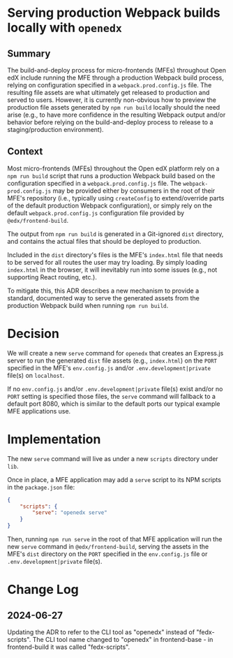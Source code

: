# Serving production Webpack builds locally with `openedx`

## Summary

The build-and-deploy process for micro-frontends (MFEs) throughout Open edX include running the MFE through a production Webpack build process, relying on configuration specified in a `webpack.prod.config.js` file. The resulting file assets are what ultimately get released to production and served to users. However, it is currently non-obvious how to preview the production file assets generated by `npm run build` locally should the need arise (e.g., to have more confidence in the resulting Webpack output and/or behavior before relying on the build-and-deploy process to release to a staging/production environment).

## Context

Most micro-frontends (MFEs) throughout the Open edX platform rely on a `npm run build` script that runs a production Webpack build based on the configuration specified in a `webpack.prod.config.js` file. The `webpack-prod.config.js` may be provided either by consumers in the root of their MFE's repository (i.e., typically using `createConfig` to extend/override parts of the default production Webpack configuration), or simply rely on the default `webpack.prod.config.js` configuration file provided by `@edx/frontend-build`.

The output from `npm run build` is generated in a Git-ignored `dist` directory, and contains the actual files that should be deployed to production.

Included in the `dist` directory's files is the MFE's `index.html` file that needs to be served for all routes the user may try loading. By simply loading `index.html` in the browser, it will inevitably run into some issues (e.g., not supporting React routing, etc.).

To mitigate this, this ADR describes a new mechanism to provide a standard, documented way to serve the generated assets from the production Webpack build when running `npm run build`.

# Decision

We will create a new `serve` command for `openedx` that creates an Express.js server to run the generated `dist` file assets (e.g., `index.html`) on the `PORT` specified in the MFE's `env.config.js` and/or `.env.development|private` file(s) on `localhost`.

If no `env.config.js` and/or `.env.development|private` file(s) exist and/or no `PORT` setting is specified those files, the `serve` command will fallback to a default port 8080, which is similar to the default ports our typical example MFE applications use.

# Implementation

The new `serve` command will live as under a new `scripts` directory under `lib`.

Once in place, a MFE application may add a `serve` script to its NPM scripts in the `package.json` file:

```json
{
    "scripts": {
        "serve": "openedx serve"
    }
}
```

Then, running `npm run serve` in the root of that MFE application will run the new `serve` command in `@edx/frontend-build`, serving the assets in the MFE's `dist` directory on the `PORT` specified in the `env.config.js` file or `.env.development|private` file(s).

# Change Log

## 2024-06-27

Updating the ADR to refer to the CLI tool as "openedx" instead of "fedx-scripts".  The CLI tool name changed to "openedx" in frontend-base - in frontend-build it was called "fedx-scripts".
